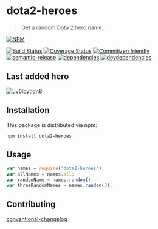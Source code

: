 # dota2-heroes 

> Get a random Dota 2 hero name.

[![NPM][dota2-heroes-icon]][dota2-heroes-url]

[![Build Status][dota2-heroes-ci-image]][dota2-heroes-ci-url]
[![Coverage Status][dota2-heroes-coverage-image]][dota2-heroes-coverage-url]
[![Commitizen friendly][commitizen-image]][commitizen-url]
[![semantic-release][semantic-image]][semantic-url]
[![dependencies][dota2-heroes-dependencies-image]][dota2-heroes-dependencies-url]
[![devdependencies][dota2-heroes-devdependencies-image]][dota2-heroes-devdependencies-url]

## Last added hero
![uv6ibytldn8](https://cloud.githubusercontent.com/assets/1770529/21268472/9fab80e4-c3b7-11e6-9287-519f24b483ea.jpg)

## Installation

This package is distributed via npm:

```
npm install dota2-heroes
```

## Usage

```javascript
var names = require('dota2-heroes');
var allNames = names.all;
var randomName = names.random();
var threeRandomNames = names.random(3);
```

## Contributing
[conventional-changelog](https://github.com/ajoslin/conventional-changelog/blob/master/conventions/angular.md)

[dota2-heroes-icon]: https://nodei.co/npm/dota2-heroes.svg?downloads=true
[dota2-heroes-url]: https://npmjs.org/package/dota2-heroes
[dota2-heroes-ci-image]: https://img.shields.io/travis/Den-dp/dota2-heroes.svg?style=flat-square
[dota2-heroes-ci-url]: https://travis-ci.org/Den-dp/dota2-heroes
[dota2-heroes-coverage-image]: https://img.shields.io/codecov/c/github/Den-dp/dota2-heroes.svg?style=flat-square
[dota2-heroes-coverage-url]: https://codecov.io/github/Den-dp/dota2-heroes
[dota2-heroes-dependencies-image]: https://img.shields.io/david/den-dp/dota2-heroes.svg?style=flat-square
[dota2-heroes-dependencies-url]: https://david-dm.org/den-dp/dota2-heroes
[dota2-heroes-devdependencies-image]: https://img.shields.io/david/dev/den-dp/dota2-heroes.svg?style=flat-square
[dota2-heroes-devdependencies-url]: https://david-dm.org/den-dp/dota2-heroes#info=devDependencies
[semantic-image]: https://img.shields.io/badge/%20%20%F0%9F%93%A6%F0%9F%9A%80-semantic--release-e10079.svg?style=flat-square
[semantic-url]: https://github.com/semantic-release/semantic-release
[commitizen-image]: https://img.shields.io/badge/commitizen-friendly-brightgreen.svg?style=flat-square
[commitizen-url]: http://commitizen.github.io/cz-cli/
